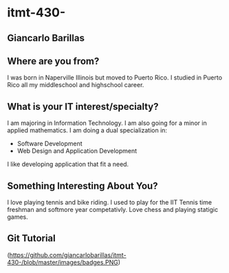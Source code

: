 # itmt-430-
## Giancarlo Barillas
## Where are you from?
I was born in Naperville Illinois but moved to Puerto Rico. I studied in Puerto Rico all my middleschool and highschool career.
## What is your IT interest/specialty?
I am majoring in Information Technology. I am also going for a minor in applied mathematics. I am doing a dual specialization in: 
- Software Development
- Web Design and Application Development

I like developing application that fit a need.
## Something Interesting About You?
I love playing tennis and bike riding. I used to play for the IIT Tennis time freshman and softmore year competativly. Love chess and playing statigic games.
## Git Tutorial
(https://github.com/giancarlobarillas/itmt-430-/blob/master/images/badges.PNG)
